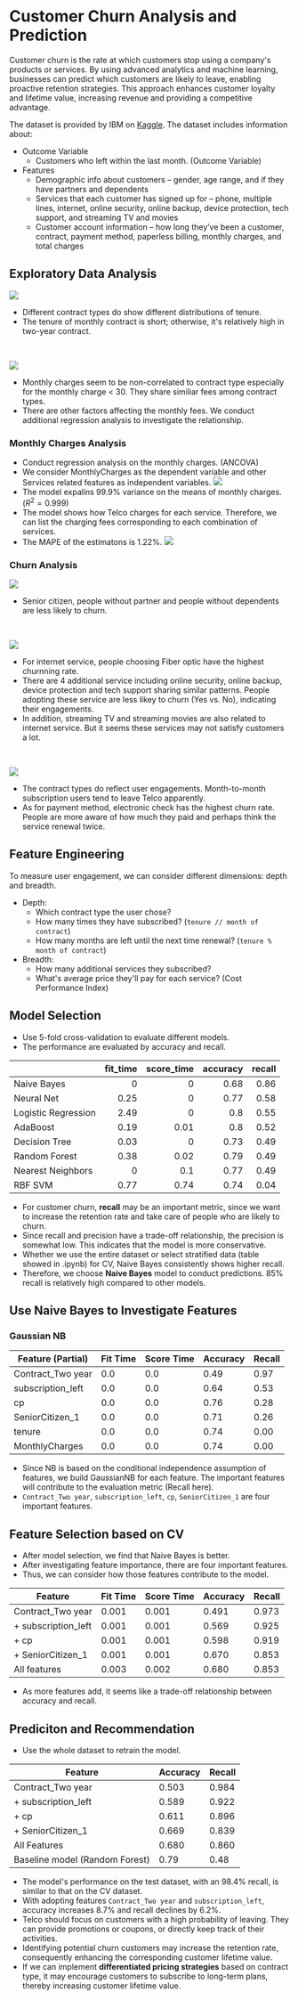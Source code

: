 # Customer Churn Analysis and Prediction

Customer churn is the rate at which customers stop using a company's products or services. By using advanced analytics and machine learning, businesses can predict which customers are likely to leave, enabling proactive retention strategies. This approach enhances customer loyalty and lifetime value, increasing revenue and providing a competitive advantage.

The dataset is provided by IBM on [Kaggle](https://www.kaggle.com/datasets/blastchar/telco-customer-churn). The dataset includes information about:

- Outcome Variable
    * Customers who left within the last month. (Outcome Variable)
- Features
    * Demographic info about customers – gender, age range, and if they have partners and dependents
    * Services that each customer has signed up for – phone, multiple lines, internet, online security, online backup, device protection, tech support, and streaming TV and movies
    * Customer account information – how long they’ve been a customer, contract, payment method, paperless billing, monthly charges, and total charges

## Exploratory Data Analysis

![](imgs/Histogram_of_Tenure.png)
- Different contract types do show different distributions of tenure.
- The tenure of monthly contract is short; otherwise, it's relatively high in two-year contract.

&nbsp;

![](imgs/Histogram_of_MonthlyCharges.png)
- Monthly charges seem to be non-correlated to contract type especially for the monthly charge < 30. They share similiar fees among contract types.
- There are other factors affecting the monthly fees. We conduct additional regression analysis to investigate the relationship.

### Monthly Charges Analysis
- Conduct regression analysis on the monthly charges. (ANCOVA)
- We consider MonthlyCharges as the dependent variable and other Services related features as independent variables.
![](imgs/ols.png)
- The model expalins 99.9% variance on the means of monthly charges. ($R^2=0.999$)
- The model shows how Telco charges for each service. Therefore, we can list the charging fees corresponding to each combination of services.
- The MAPE of the estimatons is 1.22%.
![](imgs/price_df.png)

### Churn Analysis

![](imgs/demographics_churn.png)
- Senior citizen, people without partner and people without dependents are less likely to churn.

&nbsp;

![](imgs/internet_service_churn.png)
- For internet service, people choosing Fiber optic have the highest churnning rate.
- There are 4 additional service including online security, online backup, device protection and tech support sharing similar patterns. People adopting these service are less likey to churn (Yes vs. No), indicating their engagements.
- In addition, streaming TV and streaming movies are also related to internet service. But it seems these services may not satisfy customers a lot.

&nbsp;

![](imgs/contract_payment_churn.png)
- The contract types do reflect user engagements. Month-to-month subscription users tend to leave Telco apparently.
- As for payment method, electronic check has the highest churn rate. People are more aware of how much they paid and perhaps think the service renewal twice.

## Feature Engineering

To measure user engagement, we can consider different dimensions: depth and breadth.
- Depth:
    * Which contract type the user chose?
    * How many times they have subscribed? (`tenure // month of contract`)
    * How many months are left until the next time renewal? (`tenure % month of contract`) 
- Breadth:
    * How many additional services they subscribed?
    * What's average price they'll pay for each service? (Cost Performance Index)

## Model Selection
- Use 5-fold cross-validation to evaluate different models.
- The performance are evaluated by accuracy and recall.

|                     |   fit_time |   score_time |   accuracy |   recall |
|:--------------------|-----------:|-------------:|-----------:|---------:|
| Naive Bayes         |       0    |         0    |       0.68 |     0.86 |
| Neural Net          |       0.25 |         0    |       0.77 |     0.58 |
| Logistic Regression |       2.49 |         0    |       0.8  |     0.55 |
| AdaBoost            |       0.19 |         0.01 |       0.8  |     0.52 |
| Decision Tree       |       0.03 |         0    |       0.73 |     0.49 |
| Random Forest       |       0.38 |         0.02 |       0.79 |     0.49 |
| Nearest Neighbors   |       0    |         0.1  |       0.77 |     0.49 |
| RBF SVM             |       0.77 |         0.74 |       0.74 |     0.04 |

- For customer churn, **recall** may be an important metric, since we want to increase the retention rate and take care of people who are likely to churn.
- Since recall and precision have a trade-off relationship, the precision is somewhat low. This indicates that the model is more conservative.
- Whether we use the entire dataset or select stratified data (table showed in .ipynb) for CV, Naive Bayes consistently shows higher recall.
- Therefore, we choose **Naive Bayes** model to conduct predictions. 85% recall is relatively high compared to other models.

## Use Naive Bayes to Investigate Features
### Gaussian NB

| Feature (Partial)    | Fit Time | Score Time | Accuracy | Recall |
|----------------------|----------|------------|----------|--------|
| Contract_Two year    | 0.0      | 0.0        | 0.49     | 0.97   |
| subscription_left    | 0.0      | 0.0        | 0.64     | 0.53   |
| cp                   | 0.0      | 0.0        | 0.76     | 0.28   |
| SeniorCitizen_1      | 0.0      | 0.0        | 0.71     | 0.26   |
| tenure               | 0.0      | 0.0        | 0.74     | 0.00   |
| MonthlyCharges       | 0.0      | 0.0        | 0.74     | 0.00   |


- Since NB is based on the conditional independence assumption of features, we build GaussianNB for each feature. The important features will contribute to the evaluation metric (Recall here).
- `Contract_Two year`, `subscription_left`, `cp`, `SeniorCitizen_1` are four important features.

## Feature Selection based on CV
- After model selection, we find that Naive Bayes is better.
- After investigating feature importance, there are four important features.
- Thus, we can consider how those features contribute to the model.
  
| Feature                 | Fit Time | Score Time | Accuracy | Recall |
|-------------------------|----------|------------|----------|--------|
| Contract_Two year       | 0.001    | 0.001      | 0.491    | 0.973  |
| + subscription_left     | 0.001    | 0.001      | 0.569    | 0.925  |
| + cp                    | 0.001    | 0.001      | 0.598    | 0.919  |
| + SeniorCitizen_1       | 0.001    | 0.001      | 0.670    | 0.853  |
| All features            | 0.003    | 0.002      | 0.680    | 0.853  |

- As more features add, it seems like a trade-off relationship between accuracy and recall.

## Prediciton and Recommendation

- Use the whole dataset to retrain the model.


| Feature               | Accuracy | Recall |
|-----------------------|----------|--------|
| Contract_Two year     | 0.503    | 0.984  |
| + subscription_left     | 0.589    | 0.922  |
| + cp                    | 0.611    | 0.896  |
| + SeniorCitizen_1       | 0.669    | 0.839  |
| All Features          | 0.680    | 0.860  |
| Baseline model  (Random Forest)   |    0.79        |         0.48   |



- The model's performance on the test dataset, with an 98.4% recall, is similar to that on the CV dataset.
- With adopting features `Contract_Two year` and `subscription_left`, accuracy increases 8.7% and recall declines by 6.2%.
- Telco should focus on customers with a high probability of leaving. They can provide promotions or coupons, or directly keep track of their activities.
- Identifying potential churn customers may increase the retention rate, consequently enhancing the corresponding customer lifetime value.
- If we can implement **differentiated pricing strategies** based on contract type, it may encourage customers to subscribe to long-term plans, thereby increasing customer lifetime value.